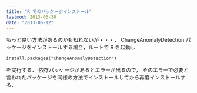 ```yaml
---
title: "R でのパッケージインストール"
lastmod: 2013-06-30
date: "2013-06-12"
---
```

もっと良い方法があるのかも知れないが・・・．
ChangeAnomalyDetection パッケージをインストールする場合，ルートで R を起動し

```
install.packages("ChangeAnomalyDetection")
```

を実行する．
依存パッケージがあるとエラーが出るので，
そのエラーで必要と言われたパッケージを同様の方法でインストールしてから再度インストールする．
